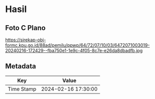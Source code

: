 # Hasil

## Foto C Plano

https://sirekap-obj-formc.kpu.go.id/88ad/pemilu/ppwp/64/72/07/10/03/6472071003019-20240216-172429--fba750e1-1e9c-4f05-8c7e-e26da8dbadfb.jpg


## Metadata

| Key        | Value               |
| ---------- | ------------------- |
| Time Stamp | 2024-02-16 17:30:00 |



